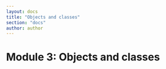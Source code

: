 ```yaml
---
layout: docs
title: "Objects and classes"
section: "docs"
author: author
---
```


# Module 3: Objects and classes
